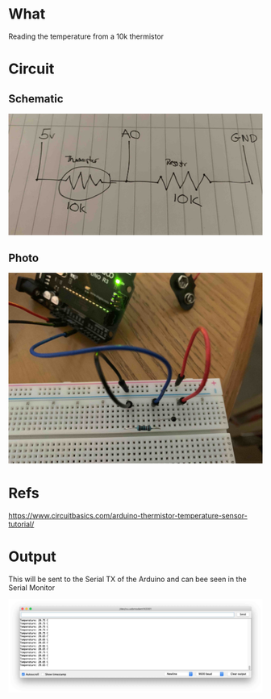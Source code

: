 # What

Reading the temperature from a 10k thermistor

# Circuit

## Schematic
<img src="./Circuit.jpg">

## Photo
<img src="./Breadboard.jpg">

# Refs

https://www.circuitbasics.com/arduino-thermistor-temperature-sensor-tutorial/

# Output

This will be sent to the Serial TX of the Arduino and can bee seen in the Serial Monitor

<img src="./Serial.jpg">
